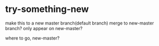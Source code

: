 # try-something-new
make this to a new master branch(default branch)
merge to new-master branch?
only appear on new-master?

where to go, new-master?
